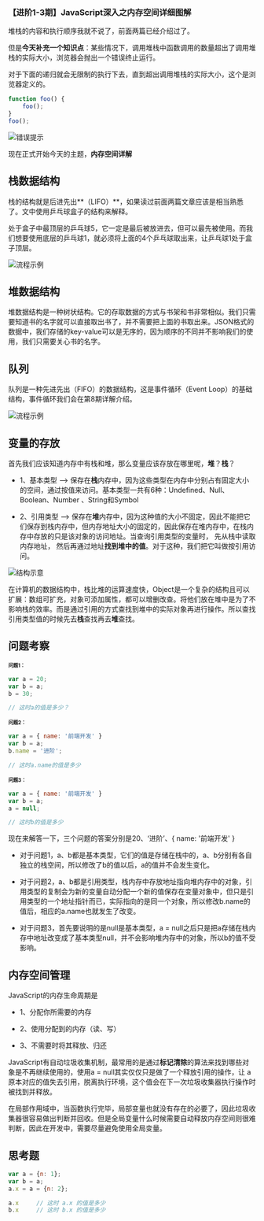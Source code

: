 ### 【进阶1-3期】JavaScript深入之内存空间详细图解

堆栈的内容和执行顺序我就不说了，前面两篇已经介绍过了。

但是**今天补充一个知识点**：某些情况下，调用堆栈中函数调用的数量超出了调用堆栈的实际大小，浏览器会抛出一个错误终止运行。

对于下面的递归就会无限制的执行下去，直到超出调用堆栈的实际大小，这个是浏览器定义的。

```javascript
function foo() {
    foo();
}
foo();
```

![错误提示](https://camo.githubusercontent.com/39febc0b9918507998d833cea0d6d413322ddf78/68747470733a2f2f7374617469632e6f736368696e612e6e65742f75706c6f6164732f73706163652f323031372f313231332f3130343232355f734a734d5f323839363837392e706e67)

现在正式开始今天的主题，**内存空间详解**

**栈数据结构**
---

栈的结构就是后进先出**（LIFO）**，如果读过前面两篇文章应该是相当熟悉了。文中使用乒乓球盒子的结构来解释。

处于盒子中最顶层的乒乓球5，它一定是最后被放进去，但可以最先被使用。而我们想要使用底层的乒乓球1，就必须将上面的4个乒乓球取出来，让乒乓球1处于盒子顶层。

![流程示例](https://camo.githubusercontent.com/c8d8bc8d1fd7d58f673c522fce4addf7a41f2a6c/68747470733a2f2f75706c6f61642d696d616765732e6a69616e7368752e696f2f75706c6f61645f696d616765732f3539393538342d623132666566333038303361306335332e706e673f696d6167654d6f6772322f6175746f2d6f7269656e742f7374726970253743696d61676556696577322f322f772f3730302f666f726d61742f77656270)

**堆数据结构**
---

堆数据结构是一种树状结构。它的存取数据的方式与书架和书非常相似。我们只需要知道书的名字就可以直接取出书了，并不需要把上面的书取出来。JSON格式的数据中，我们存储的key-value可以是无序的，因为顺序的不同并不影响我们的使用，我们只需要关心书的名字。

**队列**
---

队列是一种先进先出（FIFO）的数据结构，这是事件循环（Event Loop）的基础结构，事件循环我们会在第8期详解介绍。

![流程示例](https://camo.githubusercontent.com/3b18a5429c25097bb6ab545a736a287281b9f3d3/68747470733a2f2f75706c6f61642d696d616765732e6a69616e7368752e696f2f75706c6f61645f696d616765732f3539393538342d376361346236343164616634386335372e706e673f696d6167654d6f6772322f6175746f2d6f7269656e742f7374726970253743696d61676556696577322f322f772f313030302f666f726d61742f77656270)

**变量的存放**
---

首先我们应该知道内存中有栈和堆，那么变量应该存放在哪里呢，**堆**？**栈**？

* 1、基本类型 --> 保存在**栈**内存中，因为这些类型在内存中分别占有固定大小的空间，通过按值来访问。基本类型一共有6种：Undefined、Null、Boolean、Number 、String和Symbol

* 2、引用类型 --> 保存在**堆**内存中，因为这种值的大小不固定，因此不能把它们保存到栈内存中，但内存地址大小的固定的，因此保存在堆内存中，在栈内存中存放的只是该对象的访问地址。当查询引用类型的变量时， 先从栈中读取内存地址， 然后再通过地址**找到堆中的值**。对于这种，我们把它叫做按引用访问。

![结构示意](https://camo.githubusercontent.com/2994ac942ab2a875b58bfbb9b6e1202643e98eed/68747470733a2f2f696d672d626c6f672e6373646e2e6e65742f32303134313231323232303233333531313f77617465726d61726b2f322f746578742f6148523063446f764c324a736232637559334e6b626935755a5851766547526b4d546b354d5441314d44553d2f666f6e742f3561364c354c32542f666f6e7473697a652f3430302f66696c6c2f49304a42516b46434d413d3d2f646973736f6c76652f37302f677261766974792f43656e746572)

在计算机的数据结构中，栈比堆的运算速度快，Object是一个复杂的结构且可以扩展：数组可扩充，对象可添加属性，都可以增删改查。将他们放在堆中是为了不影响栈的效率。而是通过引用的方式查找到堆中的实际对象再进行操作。所以查找引用类型值的时候先去**栈**查找再去**堆**查找。

**问题考察**
---

<font size=1>**问题1：**</font>

```javascript
var a = 20;
var b = a;
b = 30;

// 这时a的值是多少？
```

<font size=1>**问题2：**</font>

```javascript
var a = { name: '前端开发' }
var b = a;
b.name = '进阶';

// 这时a.name的值是多少
```

<font size=1>**问题3：**</font>

```javascript
var a = { name: '前端开发' }
var b = a;
a = null;

// 这时b的值是多少
```

现在来解答一下，三个问题的答案分别是20、‘进阶’、{ name: '前端开发' }

* 对于问题1，a、b都是基本类型，它们的值是存储在栈中的，a、b分别有各自独立的栈空间，所以修改了b的值以后，a的值并不会发生变化。

* 对于问题2，a、b都是引用类型，栈内存中存放地址指向堆内存中的对象，引用类型的复制会为新的变量自动分配一个新的值保存在变量对象中，但只是引用类型的一个地址指针而已，实际指向的是同一个对象，所以修改b.name的值后，相应的a.name也就发生了改变。

* 对于问题3，首先要说明的是null是基本类型，a = null之后只是把a存储在栈内存中地址改变成了基本类型null，并不会影响堆内存中的对象，所以b的值不受影响。

**内存空间管理**
---

JavaScript的内存生命周期是

* 1、分配你所需要的内存

* 2、使用分配到的内存（读、写）

* 3、不需要时将其释放、归还

JavaScript有自动垃圾收集机制，最常用的是通过**标记清除**的算法来找到哪些对象是不再继续使用的，使用a = null其实仅仅只是做了一个释放引用的操作，让 a 原本对应的值失去引用，脱离执行环境，这个值会在下一次垃圾收集器执行操作时被找到并释放。

在局部作用域中，当函数执行完毕，局部变量也就没有存在的必要了，因此垃圾收集器很容易做出判断并回收。但是全局变量什么时候需要自动释放内存空间则很难判断，因此在开发中，需要尽量避免使用全局变量。

**思考题**
---

```javascript
var a = {n: 1};
var b = a;
a.x = a = {n: 2};

a.x 	// 这时 a.x 的值是多少
b.x 	// 这时 b.x 的值是多少
```